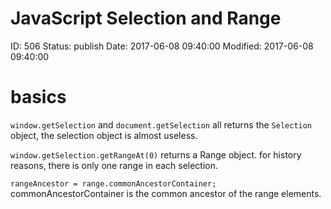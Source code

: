 # JavaScript Selection and Range


ID: 506
Status: publish
Date: 2017-06-08 09:40:00
Modified: 2017-06-08 09:40:00


# basics
`window.getSelection` and `document.getSelection` all returns the `Selection` object, the selection object is almost useless.

`window.getSelection.getRangeAt(0)` returns a Range object. for history reasons, there is only one range in each selection.

`rangeAncestor = range.commonAncestorContainer;` commonAncestorContainer is the common ancestor of the range elements.